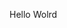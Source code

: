 Hello Wolrd




































































































































































































































































































































































































































































































































































































































































































































































































































































































































































































































































































































































































































































































































































































































































































































































































































































































































































































































































































































































































































































































































































































































































































